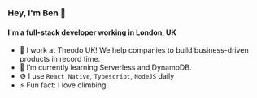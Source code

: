 ### Hey, I'm Ben 👋

#### I'm a full-stack developer working in London, UK

- 🔭 I work at Theodo UK! We help companies to build business-driven products in record time.
- 🌱 I’m currently learning Serverless and DynamoDB.
- ⚙️ I use `React Native`, `Typescript`, `NodeJS` daily
- ⚡ Fun fact: I love climbing!
